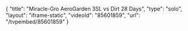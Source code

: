 {
    "title": "Miracle-Gro AeroGarden 3SL vs Dirt  28 Days",
    "type": "solo",
    "layout": "iframe-static",
    "videoId": "85601859",
    "url": "\/tvpembed\/85601859"
}